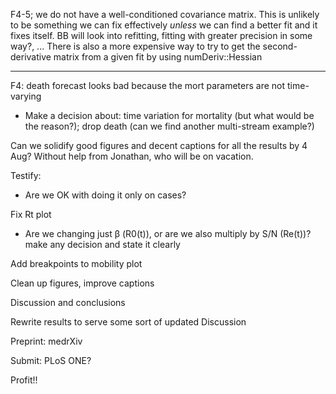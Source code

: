 
F4-5; we do not have a well-conditioned covariance matrix. This is unlikely to be something we can fix effectively _unless_ we can find a better fit and it fixes itself. BB will look into refitting, fitting with greater precision in some way?, ... There is also a more expensive way to try to get the second-derivative matrix from a given fit by using numDeriv::Hessian

----------------------------------------------------------------------

F4: death forecast looks bad because the mort parameters are not time-varying
* Make a decision about: time variation for mortality (but what would be the reason?); drop death (can we find another multi-stream example?)

Can we solidify good figures and decent captions for all the results by 4 Aug? Without help from Jonathan, who will be on vacation.

Testify:
* Are we OK with doing it only on cases?

Fix Rt plot
* Are we changing just β (R0(t)), or are we also multiply by S/N (Re(t))? make any decision and state it clearly

Add breakpoints to mobility plot

Clean up figures, improve captions  

Discussion and conclusions

Rewrite results to serve some sort of updated Discussion

Preprint: medrXiv 

Submit: PLoS ONE?

Profit!!
